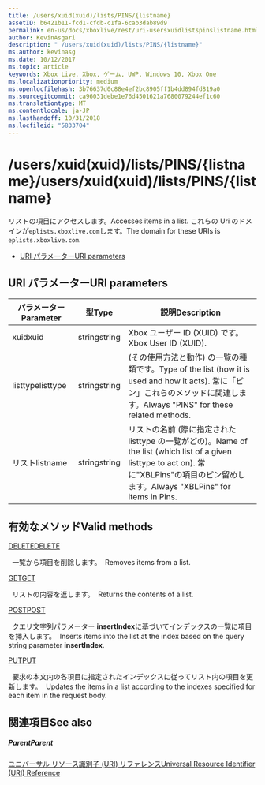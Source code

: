 ```yaml
---
title: /users/xuid(xuid)/lists/PINS/{listname}
assetID: b6421b11-fcd1-cfdb-c1fa-6cab3dab89d9
permalink: en-us/docs/xboxlive/rest/uri-usersxuidlistspinslistname.html
author: KevinAsgari
description: " /users/xuid(xuid)/lists/PINS/{listname}"
ms.author: kevinasg
ms.date: 10/12/2017
ms.topic: article
keywords: Xbox Live, Xbox, ゲーム, UWP, Windows 10, Xbox One
ms.localizationpriority: medium
ms.openlocfilehash: 3b76637d0c88e4ef2bc8905ff1b4dd894fd819a0
ms.sourcegitcommit: ca96031debe1e76d4501621a7680079244ef1c60
ms.translationtype: MT
ms.contentlocale: ja-JP
ms.lasthandoff: 10/31/2018
ms.locfileid: "5833704"
---
```

# <a name="usersxuidxuidlistspinslistname"></a><span data-ttu-id="c3945-104">/users/xuid(xuid)/lists/PINS/{listname}</span><span class="sxs-lookup"><span data-stu-id="c3945-104">/users/xuid(xuid)/lists/PINS/{listname}</span></span>
<span data-ttu-id="c3945-105">リストの項目にアクセスします。</span><span class="sxs-lookup"><span data-stu-id="c3945-105">Accesses items in a list.</span></span> <span data-ttu-id="c3945-106">これらの Uri のドメインが`eplists.xboxlive.com`します。</span><span class="sxs-lookup"><span data-stu-id="c3945-106">The domain for these URIs is `eplists.xboxlive.com`.</span></span>
 
  * [<span data-ttu-id="c3945-107">URI パラメーター</span><span class="sxs-lookup"><span data-stu-id="c3945-107">URI parameters</span></span>](#ID4EV)
 
<a id="ID4EV"></a>

 
## <a name="uri-parameters"></a><span data-ttu-id="c3945-108">URI パラメーター</span><span class="sxs-lookup"><span data-stu-id="c3945-108">URI parameters</span></span>
 
| <span data-ttu-id="c3945-109">パラメーター</span><span class="sxs-lookup"><span data-stu-id="c3945-109">Parameter</span></span>| <span data-ttu-id="c3945-110">型</span><span class="sxs-lookup"><span data-stu-id="c3945-110">Type</span></span>| <span data-ttu-id="c3945-111">説明</span><span class="sxs-lookup"><span data-stu-id="c3945-111">Description</span></span>| 
| --- | --- | --- | 
| <span data-ttu-id="c3945-112">xuid</span><span class="sxs-lookup"><span data-stu-id="c3945-112">xuid</span></span>| <span data-ttu-id="c3945-113">string</span><span class="sxs-lookup"><span data-stu-id="c3945-113">string</span></span>| <span data-ttu-id="c3945-114">Xbox ユーザー ID (XUID) です。</span><span class="sxs-lookup"><span data-stu-id="c3945-114">Xbox User ID (XUID).</span></span>| 
| <span data-ttu-id="c3945-115">listtype</span><span class="sxs-lookup"><span data-stu-id="c3945-115">listtype</span></span>| <span data-ttu-id="c3945-116">string</span><span class="sxs-lookup"><span data-stu-id="c3945-116">string</span></span>| <span data-ttu-id="c3945-117">(その使用方法と動作) の一覧の種類です。</span><span class="sxs-lookup"><span data-stu-id="c3945-117">Type of the list (how it is used and how it acts).</span></span> <span data-ttu-id="c3945-118">常に「ピン」これらのメソッドに関連します。</span><span class="sxs-lookup"><span data-stu-id="c3945-118">Always "PINS" for these related methods.</span></span>| 
| <span data-ttu-id="c3945-119">リスト</span><span class="sxs-lookup"><span data-stu-id="c3945-119">listname</span></span>| <span data-ttu-id="c3945-120">string</span><span class="sxs-lookup"><span data-stu-id="c3945-120">string</span></span>| <span data-ttu-id="c3945-121">リストの名前 (際に指定された listtype の一覧がどの)。</span><span class="sxs-lookup"><span data-stu-id="c3945-121">Name of the list (which list of a given listtype to act on).</span></span> <span data-ttu-id="c3945-122">常に"XBLPins"の項目のピン留めします。</span><span class="sxs-lookup"><span data-stu-id="c3945-122">Always "XBLPins" for items in Pins.</span></span>| 
  
<a id="ID4EGC"></a>

 
## <a name="valid-methods"></a><span data-ttu-id="c3945-123">有効なメソッド</span><span class="sxs-lookup"><span data-stu-id="c3945-123">Valid methods</span></span>

[<span data-ttu-id="c3945-124">DELETE</span><span class="sxs-lookup"><span data-stu-id="c3945-124">DELETE</span></span>](uri-usersxuidlistspinslistnamedelete.md)

<span data-ttu-id="c3945-125">&nbsp;&nbsp;一覧から項目を削除します。</span><span class="sxs-lookup"><span data-stu-id="c3945-125">&nbsp;&nbsp;Removes items from a list.</span></span>

[<span data-ttu-id="c3945-126">GET</span><span class="sxs-lookup"><span data-stu-id="c3945-126">GET</span></span>](uri-usersxuidlistspinslistnameget.md)

<span data-ttu-id="c3945-127">&nbsp;&nbsp;リストの内容を返します。</span><span class="sxs-lookup"><span data-stu-id="c3945-127">&nbsp;&nbsp;Returns the contents of a list.</span></span>

[<span data-ttu-id="c3945-128">POST</span><span class="sxs-lookup"><span data-stu-id="c3945-128">POST</span></span>](uri-usersxuidlistspinslistnamepost.md)

<span data-ttu-id="c3945-129">&nbsp;&nbsp;クエリ文字列パラメーター **insertIndex**に基づいてインデックスの一覧に項目を挿入します。</span><span class="sxs-lookup"><span data-stu-id="c3945-129">&nbsp;&nbsp;Inserts items into the list at the index based on the query string parameter **insertIndex**.</span></span>

[<span data-ttu-id="c3945-130">PUT</span><span class="sxs-lookup"><span data-stu-id="c3945-130">PUT</span></span>](uri-usersxuidlistspinslistnameput.md)

<span data-ttu-id="c3945-131">&nbsp;&nbsp;要求の本文内の各項目に指定されたインデックスに従ってリスト内の項目を更新します。</span><span class="sxs-lookup"><span data-stu-id="c3945-131">&nbsp;&nbsp;Updates the items in a list according to the indexes specified for each item in the request body.</span></span>
 
<a id="ID4EZC"></a>

 
## <a name="see-also"></a><span data-ttu-id="c3945-132">関連項目</span><span class="sxs-lookup"><span data-stu-id="c3945-132">See also</span></span>
 
<a id="ID4E2C"></a>

 
##### <a name="parent"></a><span data-ttu-id="c3945-133">Parent</span><span class="sxs-lookup"><span data-stu-id="c3945-133">Parent</span></span> 

[<span data-ttu-id="c3945-134">ユニバーサル リソース識別子 (URI) リファレンス</span><span class="sxs-lookup"><span data-stu-id="c3945-134">Universal Resource Identifier (URI) Reference</span></span>](../atoc-xboxlivews-reference-uris.md)

   